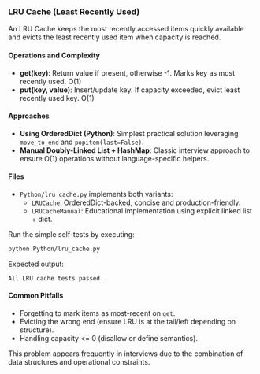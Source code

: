 ### LRU Cache (Least Recently Used)

An LRU Cache keeps the most recently accessed items quickly available and evicts the least recently used item when capacity is reached.

#### Operations and Complexity
- **get(key)**: Return value if present, otherwise -1. Marks key as most recently used. O(1)
- **put(key, value)**: Insert/update key. If capacity exceeded, evict least recently used key. O(1)

#### Approaches
- **Using OrderedDict (Python)**: Simplest practical solution leveraging `move_to_end` and `popitem(last=False)`.
- **Manual Doubly-Linked List + HashMap**: Classic interview approach to ensure O(1) operations without language-specific helpers.

#### Files
- `Python/lru_cache.py` implements both variants:
  - `LRUCache`: OrderedDict-backed, concise and production-friendly.
  - `LRUCacheManual`: Educational implementation using explicit linked list + dict.

Run the simple self-tests by executing:

```bash
python Python/lru_cache.py
```

Expected output:

```text
All LRU cache tests passed.
```

#### Common Pitfalls
- Forgetting to mark items as most-recent on `get`.
- Evicting the wrong end (ensure LRU is at the tail/left depending on structure).
- Handling capacity <= 0 (disallow or define semantics).

This problem appears frequently in interviews due to the combination of data structures and operational constraints.


